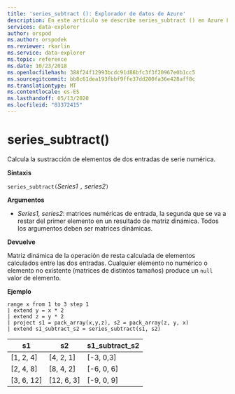```yaml
---
title: 'series_subtract (): Explorador de datos de Azure'
description: En este artículo se describe series_subtract () en Azure Explorador de datos.
services: data-explorer
author: orspod
ms.author: orspodek
ms.reviewer: rkarlin
ms.service: data-explorer
ms.topic: reference
ms.date: 10/23/2018
ms.openlocfilehash: 388f24f12993bcdc91d86bfc3f3f20967e0b1cc5
ms.sourcegitcommit: bb8c61dea193fbbf9ffe37dd200fa36e428aff8c
ms.translationtype: MT
ms.contentlocale: es-ES
ms.lasthandoff: 05/13/2020
ms.locfileid: "83372415"
---
```

# <a name="series_subtract"></a>series_subtract()

Calcula la sustracción de elementos de dos entradas de serie numérica.

**Sintaxis**

`series_subtract(`*Series1* `,` *series2*`)`

**Argumentos**

* *Series1, series2*: matrices numéricas de entrada, la segunda que se va a restar del primer elemento en un resultado de matriz dinámica. Todos los argumentos deben ser matrices dinámicas. 

**Devuelve**

Matriz dinámica de la operación de resta calculada de elementos calculados entre las dos entradas. Cualquier elemento no numérico o elemento no existente (matrices de distintos tamaños) produce un `null` valor de elemento.

**Ejemplo**

<!-- csl: https://help.kusto.windows.net:443/Samples -->
```kusto
range x from 1 to 3 step 1
| extend y = x * 2
| extend z = y * 2
| project s1 = pack_array(x,y,z), s2 = pack_array(z, y, x)
| extend s1_subtract_s2 = series_subtract(s1, s2)
```

|s1|s2|s1_subtract_s2|
|---|---|---|
|[1, 2, 4]|[4, 2, 1]|[-3, 0,3]|
|[2, 4, 8]|[8, 4, 2]|[-6, 0, 6]|
|[3, 6, 12]|[12, 6, 3]|[-9, 0, 9]|
